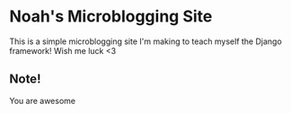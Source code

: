 # Noah's Microblogging Site

This is a simple microblogging site I'm making to teach myself the Django framework!
Wish me luck <3

## Note!

You are awesome
